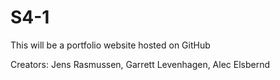 # S4-1

This will be a portfolio website hosted on GitHub

Creators: Jens Rasmussen, Garrett Levenhagen, Alec Elsbernd

